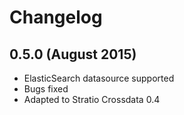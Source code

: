 # Changelog

## 0.5.0 (August 2015)

* ElasticSearch datasource supported
* Bugs fixed
* Adapted to Stratio Crossdata 0.4


